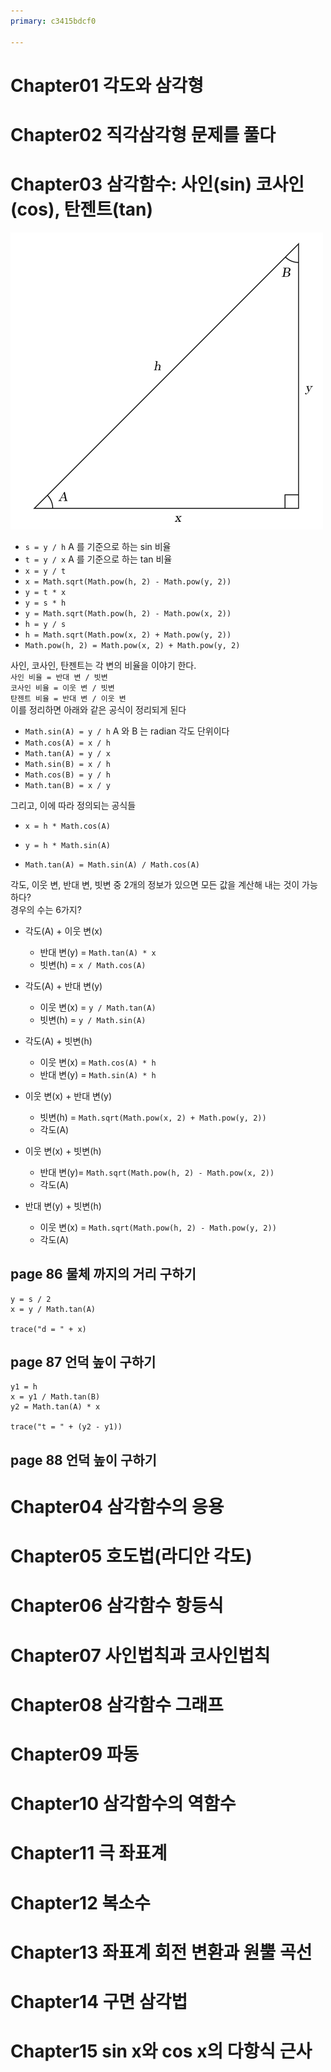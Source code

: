 ```yaml
---
primary: c3415bdcf0

---
```


# Chapter01 각도와 삼각형 
# Chapter02 직각삼각형 문제를 풀다 
# Chapter03 삼각함수: 사인(sin) 코사인(cos), 탄젠트(tan)

![triangle](assets/triangle3.png)

- `s = y / h` A 를 기준으로 하는 sin 비율
- `t = y / x` A 를 기준으로 하는 tan 비율
- `x = y / t`
- `x = Math.sqrt(Math.pow(h, 2) - Math.pow(y, 2))`
- `y = t * x`
- `y = s * h`
- `y = Math.sqrt(Math.pow(h, 2) - Math.pow(x, 2))`
- `h = y / s`
- `h = Math.sqrt(Math.pow(x, 2) + Math.pow(y, 2))`
- `Math.pow(h, 2) = Math.pow(x, 2) + Math.pow(y, 2)` 

사인, 코사인, 탄젠트는 각 변의 비율을 이야기 한다.   
`사인 비율 = 반대 변 / 빗변`   
`코사인 비율 = 이웃 변 / 빗변`    
`탄젠트 비율 = 반대 변 / 이웃 변`   
이를 정리하면 아래와 같은 공식이 정리되게 된다

- `Math.sin(A) = y / h` A 와 B 는 radian 각도 단위이다
- `Math.cos(A) = x / h`
- `Math.tan(A) = y / x`
- `Math.sin(B) = x / h`
- `Math.cos(B) = y / h`
- `Math.tan(B) = x / y`

그리고, 이에 따라 정의되는 공식들

- `x = h * Math.cos(A)`
- `y = h * Math.sin(A)`

- `Math.tan(A) = Math.sin(A) / Math.cos(A)`

각도, 이웃 변, 반대 변, 빗변 중 2개의 정보가 있으면 모든 값을 계산해 내는 것이 가능하다?   
경우의 수는 6가지?

- 각도(A) + 이웃 변(x)
	- 반대 변(y) = `Math.tan(A) * x`
	- 빗변(h) = `x / Math.cos(A)`
	
- 각도(A) + 반대 변(y)
	- 이웃 변(x) = `y / Math.tan(A)`
	- 빗변(h) = `y / Math.sin(A)`
	
- 각도(A) + 빗변(h)
	- 이웃 변(x) = `Math.cos(A) * h`
	- 반대 변(y) = `Math.sin(A) * h`
	
- 이웃 변(x) + 반대 변(y)
	- 빗변(h) = `Math.sqrt(Math.pow(x, 2) + Math.pow(y, 2))`
	- 각도(A)
	
- 이웃 변(x) + 빗변(h)
	- 반대 변(y)= `Math.sqrt(Math.pow(h, 2) - Math.pow(x, 2))`
	- 각도(A)

- 반대 변(y) + 빗변(h)
	- 이웃 변(x) = `Math.sqrt(Math.pow(h, 2) - Math.pow(y, 2))`
	- 각도(A)

## page 86 물체 까지의 거리 구하기

	y = s / 2
	x = y / Math.tan(A)
	
	trace("d = " + x)
	
## page 87 언덕 높이 구하기

	y1 = h
	x = y1 / Math.tan(B)
	y2 = Math.tan(A) * x
	
	trace("t = " + (y2 - y1))
	
## page 88 언덕 높이 구하기

	
	


# Chapter04 삼각함수의 응용 
# Chapter05 호도법(라디안 각도) 
# Chapter06 삼각함수 항등식 
# Chapter07 사인법칙과 코사인법칙 
# Chapter08 삼각함수 그래프 
# Chapter09 파동 
# Chapter10 삼각함수의 역함수 
# Chapter11 극 좌표계 
# Chapter12 복소수 
# Chapter13 좌표계 회전 변환과 원뿔 곡선 
# Chapter14 구면 삼각법 
# Chapter15 sin x와 cos x의 다항식 근사 